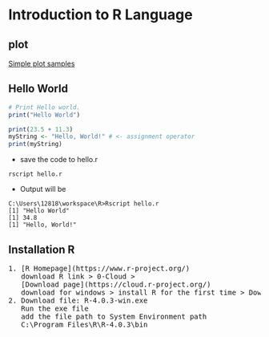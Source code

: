 # Introduction to R Language 

## plot

[Simple plot samples](https://sites.harding.edu/fmccown/r/)

## Hello World

```R
# Print Hello world.
print("Hello World")

print(23.5 + 11.3)
myString <- "Hello, World!" # <- assignment operator
print(myString)
```
* save the code to hello.r
```
rscript hello.r
```
* Output will be
```
C:\Users\12818\workspace\R>Rscript hello.r
[1] "Hello World"
[1] 34.8
[1] "Hello, World!"
```
## Installation R
<pre>
1. [R Homepage](https://www.r-project.org/)
   download R link > 0-Cloud >
   [Download page](https://cloud.r-project.org/)
   download for windows > install R for the first time > Download R 4.03 for Windows
2. Download file: R-4.0.3-win.exe
   Run the exe file
   add the file path to System Environment path
   C:\Program Files\R\R-4.0.3\bin
</pre>